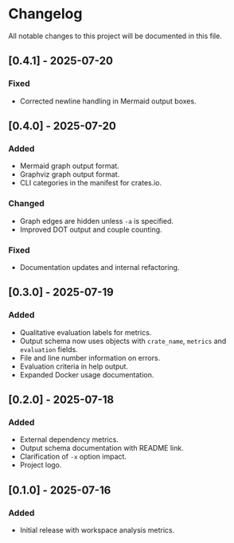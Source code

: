 # Changelog

All notable changes to this project will be documented in this file.

## [0.4.1] - 2025-07-20
### Fixed
- Corrected newline handling in Mermaid output boxes.

## [0.4.0] - 2025-07-20
### Added
- Mermaid graph output format.
- Graphviz graph output format.
- CLI categories in the manifest for crates.io.
### Changed
- Graph edges are hidden unless `-a` is specified.
- Improved DOT output and couple counting.
### Fixed
- Documentation updates and internal refactoring.

## [0.3.0] - 2025-07-19
### Added
- Qualitative evaluation labels for metrics.
- Output schema now uses objects with `crate_name`, `metrics` and `evaluation` fields.
- File and line number information on errors.
- Evaluation criteria in help output.
- Expanded Docker usage documentation.

## [0.2.0] - 2025-07-18
### Added
- External dependency metrics.
- Output schema documentation with README link.
- Clarification of `-x` option impact.
- Project logo.

## [0.1.0] - 2025-07-16
### Added
- Initial release with workspace analysis metrics.
